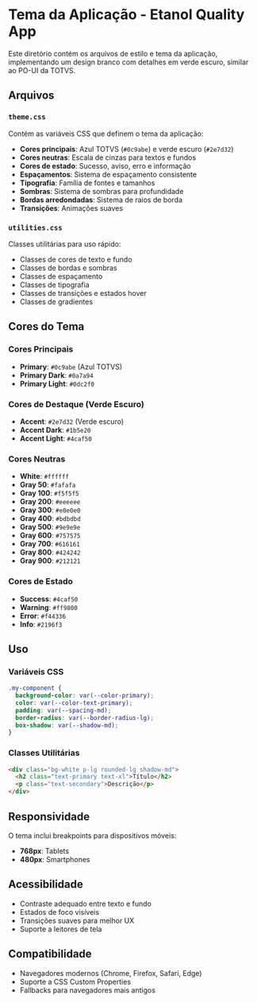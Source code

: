 # Tema da Aplicação - Etanol Quality App

Este diretório contém os arquivos de estilo e tema da aplicação, implementando um design branco com detalhes em verde escuro, similar ao PO-UI da TOTVS.

## Arquivos

### `theme.css`
Contém as variáveis CSS que definem o tema da aplicação:
- **Cores principais**: Azul TOTVS (`#0c9abe`) e verde escuro (`#2e7d32`)
- **Cores neutras**: Escala de cinzas para textos e fundos
- **Cores de estado**: Sucesso, aviso, erro e informação
- **Espaçamentos**: Sistema de espaçamento consistente
- **Tipografia**: Família de fontes e tamanhos
- **Sombras**: Sistema de sombras para profundidade
- **Bordas arredondadas**: Sistema de raios de borda
- **Transições**: Animações suaves

### `utilities.css`
Classes utilitárias para uso rápido:
- Classes de cores de texto e fundo
- Classes de bordas e sombras
- Classes de espaçamento
- Classes de tipografia
- Classes de transições e estados hover
- Classes de gradientes

## Cores do Tema

### Cores Principais
- **Primary**: `#0c9abe` (Azul TOTVS)
- **Primary Dark**: `#0a7a94`
- **Primary Light**: `#0dc2f0`

### Cores de Destaque (Verde Escuro)
- **Accent**: `#2e7d32` (Verde escuro)
- **Accent Dark**: `#1b5e20`
- **Accent Light**: `#4caf50`

### Cores Neutras
- **White**: `#ffffff`
- **Gray 50**: `#fafafa`
- **Gray 100**: `#f5f5f5`
- **Gray 200**: `#eeeeee`
- **Gray 300**: `#e0e0e0`
- **Gray 400**: `#bdbdbd`
- **Gray 500**: `#9e9e9e`
- **Gray 600**: `#757575`
- **Gray 700**: `#616161`
- **Gray 800**: `#424242`
- **Gray 900**: `#212121`

### Cores de Estado
- **Success**: `#4caf50`
- **Warning**: `#ff9800`
- **Error**: `#f44336`
- **Info**: `#2196f3`

## Uso

### Variáveis CSS
```css
.my-component {
  background-color: var(--color-primary);
  color: var(--color-text-primary);
  padding: var(--spacing-md);
  border-radius: var(--border-radius-lg);
  box-shadow: var(--shadow-md);
}
```

### Classes Utilitárias
```html
<div class="bg-white p-lg rounded-lg shadow-md">
  <h2 class="text-primary text-xl">Título</h2>
  <p class="text-secondary">Descrição</p>
</div>
```

## Responsividade

O tema inclui breakpoints para dispositivos móveis:
- **768px**: Tablets
- **480px**: Smartphones

## Acessibilidade

- Contraste adequado entre texto e fundo
- Estados de foco visíveis
- Transições suaves para melhor UX
- Suporte a leitores de tela

## Compatibilidade

- Navegadores modernos (Chrome, Firefox, Safari, Edge)
- Suporte a CSS Custom Properties
- Fallbacks para navegadores mais antigos 